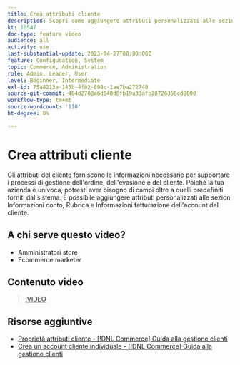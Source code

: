 ```yaml
---
title: Crea attributi cliente
description: Scopri come aggiungere attributi personalizzati alle sezioni Informazioni account, Rubrica e Informazioni fatturazione dell’account di un cliente.
kt: 10547
doc-type: feature video
audience: all
activity: use
last-substantial-update: 2023-04-27T00:00:00Z
feature: Configuration, System
topic: Commerce, Administration
role: Admin, Leader, User
level: Beginner, Intermediate
exl-id: 75a8213a-145b-4fb2-898c-1ae7ba272748
source-git-commit: 404d2708a6d540d6fb19a33afb20726356cd8000
workflow-type: tm+mt
source-wordcount: '110'
ht-degree: 0%

---
```


# Crea attributi cliente

Gli attributi del cliente forniscono le informazioni necessarie per supportare i processi di gestione dell&#39;ordine, dell&#39;evasione e del cliente. Poiché la tua azienda è univoca, potresti aver bisogno di campi oltre a quelli predefiniti forniti dal sistema. È possibile aggiungere attributi personalizzati alle sezioni Informazioni conto, Rubrica e Informazioni fatturazione dell&#39;account del cliente.

## A chi serve questo video?

- Amministratori store
- Ecommerce marketer

## Contenuto video

>[!VIDEO](https://video.tv.adobe.com/v/3410185?quality=12&learn=on&captions=ita)

## Risorse aggiuntive

- [Proprietà attributi cliente - [!DNL Commerce] Guida alla gestione clienti](https://experienceleague.adobe.com/docs/commerce-admin/customers/customer-accounts/attributes/attribute-properties.html?lang=it)
- [Crea un account cliente individuale - [!DNL Commerce] Guida alla gestione clienti](https://experienceleague.adobe.com/docs/commerce-admin/customers/customer-accounts/account-create.html?lang=it)
